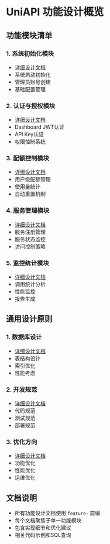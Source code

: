 # UniAPI 功能设计概览

## 功能模块清单

### 1. 系统初始化模块
- [详细设计文档](feature-initialization.md)
- 系统启动初始化
- 管理员账号创建
- 基础配置管理

### 2. 认证与授权模块
- [详细设计文档](feature-auth.md)
- Dashboard JWT认证
- API Key认证
- 权限控制系统

### 3. 配额控制模块
- [详细设计文档](feature-quota.md)
- 用户级配额管理
- 使用量统计
- 自动重置机制

### 4. 服务管理模块
- [详细设计文档](feature-service.md)
- 服务注册管理
- 服务状态监控
- 访问控制策略

### 5. 监控统计模块
- [详细设计文档](feature-monitoring.md)
- 调用统计分析
- 性能监控
- 报告生成

## 通用设计原则

### 1. 数据库设计
- [详细设计文档](feature-database.md)
- 表结构设计
- 索引优化
- 性能考虑

### 2. 开发规范
- [详细设计文档](feature-development.md)
- 代码规范
- 测试规范
- 部署规范

### 3. 优化方向
- [详细设计文档](feature-optimization.md)
- 功能优化
- 性能优化
- 运维优化

## 文档说明
- 所有功能设计文档使用 `feature-` 前缀
- 每个文档聚焦于单一功能模块
- 包含实现细节和优化建议
- 相关代码示例和SQL查询 